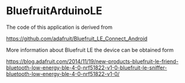 # BluefruitArduinoLE 

The code of this application is derived from 

https://github.com/adafruit/Bluefruit_LE_Connect_Android

More information about Bluefruit LE the device can be obtained form 

https://blog.adafruit.com/2014/11/19/new-products-bluefruit-le-friend-bluetooth-low-energy-ble-4-0-nrf51822-v1-0-bluefruit-le-sniffer-bluetooth-low-energy-ble-4-0-nrf51822-v1-0/

